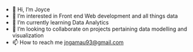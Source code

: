 - 👋 Hi, I’m Joyce
- 👀 I’m interested in Front end Web development and all things data
- 🌱 I’m currently learning Data Analytics
- 💞️ I’m looking to collaborate on projects pertaining data modelling and visualization
- 📫 How to reach me jngamau93@gmail.com

